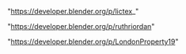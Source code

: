 "https://developer.blender.org/p/lictex_"

"https://developer.blender.org/p/ruthriordan"

 
"https://developer.blender.org/p/LondonProperty19"


 
